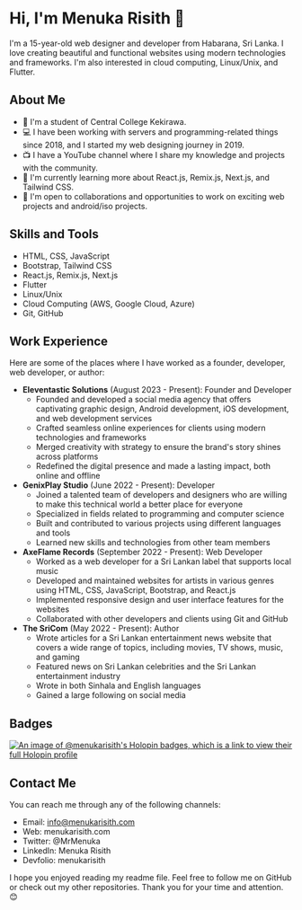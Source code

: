 # Hi, I'm Menuka Risith 👋

I'm a 15-year-old web designer and developer from Habarana, Sri Lanka. I love creating beautiful and functional websites using modern technologies and frameworks. I'm also interested in cloud computing, Linux/Unix, and Flutter.

## About Me

- 🏫 I'm a student of Central College Kekirawa.
- 💻 I have been working with servers and programming-related things since 2018, and I started my web designing journey in 2019.
- 📺 I have a YouTube channel where I share my knowledge and projects with the community.
- 🌱 I'm currently learning more about React.js, Remix.js, Next.js, and Tailwind CSS.
- 🤝 I'm open to collaborations and opportunities to work on exciting web projects and android/iso projects.

## Skills and Tools

- HTML, CSS, JavaScript
- Bootstrap, Tailwind CSS
- React.js, Remix.js, Next.js
- Flutter
- Linux/Unix
- Cloud Computing (AWS, Google Cloud, Azure)
- Git, GitHub

## Work Experience

Here are some of the places where I have worked as a founder, developer, web developer, or author:

- **Eleventastic Solutions** (August 2023 - Present): Founder and Developer
    - Founded and developed a social media agency that offers captivating graphic design, Android development, iOS development, and web development services
    - Crafted seamless online experiences for clients using modern technologies and frameworks
    - Merged creativity with strategy to ensure the brand's story shines across platforms
    - Redefined the digital presence and made a lasting impact, both online and offline
- **GenixPlay Studio** (June 2022 - Present): Developer
    - Joined a talented team of developers and designers who are willing to make this technical world a better place for everyone
    - Specialized in fields related to programming and computer science
    - Built and contributed to various projects using different languages and tools
    - Learned new skills and technologies from other team members
- **AxeFlame Records** (September 2022 - Present): Web Developer
    - Worked as a web developer for a Sri Lankan label that supports local music
    - Developed and maintained websites for artists in various genres using HTML, CSS, JavaScript, Bootstrap, and React.js
    - Implemented responsive design and user interface features for the websites
    - Collaborated with other developers and clients using Git and GitHub
- **The SriCom** (May 2022 - Present): Author
    - Wrote articles for a Sri Lankan entertainment news website that covers a wide range of topics, including movies, TV shows, music, and gaming
    - Featured news on Sri Lankan celebrities and the Sri Lankan entertainment industry
    - Wrote in both Sinhala and English languages
    - Gained a large following on social media

## Badges

[![An image of @menukarisith's Holopin badges, which is a link to view their full Holopin profile](https://holopin.me/menukarisith)](https://holopin.io/@menukarisith)

## Contact Me

You can reach me through any of the following channels:

- Email: info@menukarisith.com
- Web: menukarisith.com
- Twitter: @MrMenuka
- LinkedIn: Menuka Risith
- Devfolio: menukarisith

I hope you enjoyed reading my readme file. Feel free to follow me on GitHub or check out my other repositories. Thank you for your time and attention. 😊
